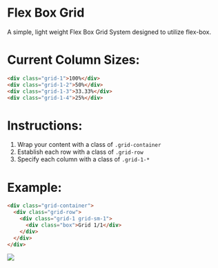 # Flex Box Grid
A simple, light weight Flex Box Grid System designed to utilize flex-box.

Current Column Sizes:
===
```HTML
<div class="grid-1">100%</div>
<div class="grid-1-2">50%</div>
<div class="grid-1-3">33.33%</div>
<div class="grid-1-4">25%</div>
```

Instructions:
===
1. Wrap your content with a class of ```.grid-container```
2. Establish each row with a class of ```.grid-row```
3. Specify each column with a class of ```.grid-1-*```

Example:
===
```HTML
<div class="grid-container">
  <div class="grid-row">
    <div class="grid-1 grid-sm-1">
      <div class="box">Grid 1/1</div>
    </div>
  </div>
</div>
```

![](https://raw.githubusercontent.com/stephenherko/flex-box-grid/master/screenshot.png)
